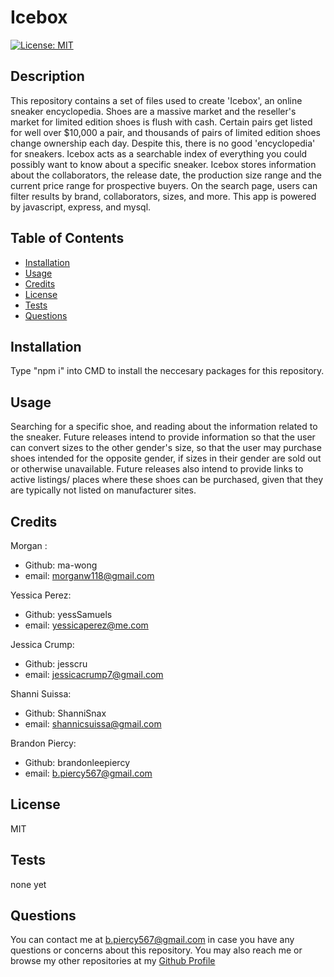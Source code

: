 # Icebox
[![License: MIT](https://img.shields.io/badge/License-MIT-yellow.svg)](https://opensource.org/licenses/MIT)
## Description

This repository contains a set of files used to create 'Icebox', an online sneaker encyclopedia. Shoes are a massive market and the reseller's market for limited edition shoes is flush with cash. Certain pairs get listed for well over $10,000 a pair, and thousands of pairs of limited edition shoes change ownership each day. Despite this, there is no good 'encyclopedia' for sneakers. Icebox acts as a searchable index of everything you could possibly want to know about a specific sneaker. Icebox stores information about the collaborators, the release date, the production size range and the current price range for prospective buyers. On the search page, users can filter results by brand, collaborators, sizes, and more. This app is powered by javascript, express, and mysql. 

## Table of Contents

- [Installation](#installation)
- [Usage](#usage)
- [Credits](#credits)
- [License](#license)
- [Tests](#tests)
- [Questions](#questions)

## Installation

Type "npm i" into CMD to install the neccesary packages for this repository.

## Usage

Searching for a specific shoe, and reading about the information related to the sneaker. Future releases intend to provide information so that the user can convert sizes to the other gender's size, so that the user may purchase shoes intended for the opposite gender, if sizes in their gender are sold out or otherwise unavailable. Future releases also intend to provide links to active listings/ places where these shoes can be purchased, given that they are typically not listed on manufacturer sites.

## Credits

Morgan :
  * Github: ma-wong
  * email: morganw118@gmail.com
  
Yessica Perez:
  * Github: yessSamuels
  * email: yessicaperez@me.com

Jessica Crump: 
  * Github: jesscru
  * email: jessicacrump7@gmail.com
  
Shanni Suissa: 
  * Github: ShanniSnax
  * email: shannicsuissa@gmail.com
  
Brandon Piercy: 
  * Github: brandonleepiercy
  * email: b.piercy567@gmail.com

## License

MIT

## Tests

none yet

## Questions

You can contact me at b.piercy567@gmail.com in case you have any questions or concerns about this repository.
You may also reach me or browse my other repositories at my [Github Profile](https://github.com/brandonleepiercy)

